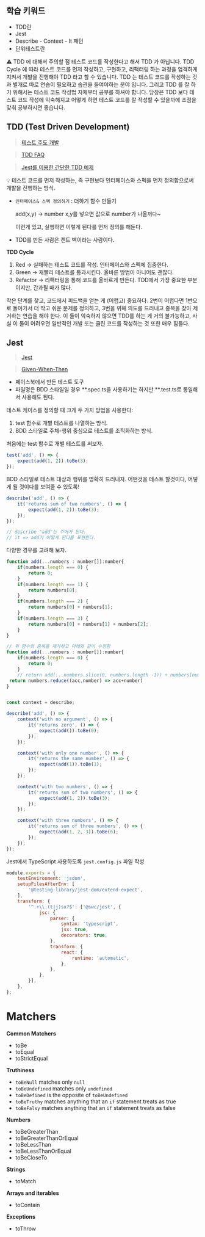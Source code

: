 ## 학습 키워드

- TDD란
- Jest
- Describe - Context - It 패턴
- 단위테스트란

<aside>
⚠️ TDD 에 대해서 주의할 점
테스트 코드를 작성한다고 해서 TDD 가 아닙니다.
TDD Cycle 에 따라 테스트 코드를 먼저 작성하고, 구현하고, 리팩터링 하는 과정을 엄격하게 지켜서 개발을 진행해야 TDD 라고 할 수 있습니다.
TDD 는 테스트 코드를 작성하는 것과 별개로 따로 연습이 필요하고 습관을 들여야하는 분야 입니다. 그리고 TDD 를 잘 하기 위해서는 테스트 코드 작성법 자체부터 공부를 하셔야 합니다.
당장은 TDD 보다 테스트 코드 작성에 익숙해지고 어떻게 하면 테스트 코드를 잘 작성할 수 있을까에 초점을 맞춰 공부하시면 좋습니다.

</aside>

## TDD (Test Driven Development)

> [테스트 주도 개발](https://github.com/ahastudio/til/blob/main/agile/test-driven-development.md)
> 

> [TDD FAQ](https://github.com/ahastudio/til/blob/main/blog/2016/12-03-tdd-faq.md)
> 

> [Jest를 이용한 간단한 TDD 예제](https://github.com/ahastudio/til/blob/main/jest/20201204-simple-tdd-example.md)
> 

<aside>
💡 테스트 코드를 먼저 작성하는, 즉 구현보다 인터페이스와 스펙을 먼저 정의함으로써 개발을 진행하는 방식.

</aside>

- `인터페이스& 스펙 정의하기` : 더하기 함수 만들기
    
     add(x,y) → number x,y를 넣으면 값으로 number가 나올꺼다~
    
    이런게 있고, 실행하면 이렇게 된다를 먼저 정의를 해둔다.
    
- TDD를 만든 사람은 켄트 벡이라는 사람이다.

**TDD Cycle**

1. Red → 실패하는 테스트 코드를 작성. 인터페이스와 스펙에 집중한다.
2. Green → 재빨리 테스트를 통과시킨다. 올바른 방법이 아니어도 괜찮다.
3. Refactor → 리팩터링을 통해 코드를 올바르게 만든다. TDD에서 가장 중요한 부분이지만, 간과될 때가 많다.

작은 단계를 찾고, 코드에서 피드백을 얻는 게 (어렵고) 중요하다. 2번이 어렵다면 1번으로 돌아가서 더 작고 쉬운 문제를 정의하고, 3번을 위해 의도를 드러내고 중복을 찾아 제거하는 연습을 해야 한다. 이 둘이 익숙하지 않으면 TDD를 하는 게 거의 불가능하고, 사실 이 둘이 어려우면 일반적인 개발 또는 클린 코드를 작성하는 것 또한 매우 힘들다.

## Jest

> [Jest](https://jestjs.io/)
> 

> [Given-When-Then](https://github.com/ahastudio/til/blob/main/blog/2018/12-08-given-when-then.md)
> 
- 페이스북에서 만든 테스트 도구
- 파일명은 BDD 스타일일 경우 **.spec.ts을 사용하기는 하지만 **.test.ts로 통일해서 사용해도 된다.

테스트 케이스를 정의할 때 크게 두 가지 방법을 사용한다:

1. test 함수로 개별 테스트를 나열하는 방식.
2. BDD 스타일로 주체-행위 중심으로 테스트를 조직화하는 방식.

처음에는 test 함수로 개별 테스트를 써보자.

```jsx
test('add', () => {
	expect(add(1, 2)).toBe(3);
});
```

BDD 스타일로 테스트 대상과 행위를 명확히 드러내자. 어떤것을 테스트 할것이다, 어떻게 될 것이다를 보여줄 수 있도록!

```jsx
describe('add', () => {
	it('returns sum of two numbers', () => {
		expect(add(1, 2)).toBe(3);
	});
});

// describe "add"는 주어가 된다.
// it => add가 어떻게 된다를 표현한다.
```

다양한 경우를 고려해 보자.

```jsx
function add(...numbers : number[]):number{
	if(numbers.length === 0) {
		return 0;
	}
	if(numbers.length === 1) {
		return numbers[0];
	}
	if(numbers.length === 2) {
		return numbers[0] + numbers[1];
	}
	if(numbers.length === 3) {
		return numbers[0] + numbers[1] + numbers[2];
	}
}

// 위 함수의 중복을 제거하고 아래와 같이 수정함
function add(...numbers : number[]):number{
	if(numbers.length === 0) {
		return 0;
	}
	// return add(...numbers.slice(0, numbers.length -1)) + numbers[numbers.length -1]
 return numbers.reduce((acc,number) => acc+number) 
}

```

```jsx

const context = describe;

describe('add', () => {
	context('with no argument', () => {
		it('returns zero', () => {
			expect(add()).toBe(0);
		});
	});

	context('with only one number', () => {
		it('returns the same number', () => {
			expect(add(1)).toBe(1);
		});
	});

	context('with two numbers', () => {
		it('returns sum of two numbers', () => {
			expect(add(1, 2)).toBe(3);
		});
	});

	context('with three numbers', () => {
		it('returns sum of three numbers', () => {
			expect(add(1, 2, 3)).toBe(6);
		});
	});
});
```

Jest에서 TypeScript 사용하도록 `jest.config.js` 파일 작성

```jsx
module.exports = {
	testEnvironment: 'jsdom',
	setupFilesAfterEnv: [
		'@testing-library/jest-dom/extend-expect',
	],
	transform: {
		'^.+\\.(t|j)sx?$': ['@swc/jest', {
			jsc: {
				parser: {
					syntax: 'typescript',	
					jsx: true,
					decorators: true,
				},
				transform: {	
					react: {
						runtime: 'automatic',
					},
				},
			},
		}],
	},
};
```

# **Matchers**

**Common Matchers[](https://jestjs.io/docs/using-matchers#common-matchers)**

- toBe
- toEqual
- toStrictEqual

**Truthiness**

- `toBeNull` matches only `null`
- `toBeUndefined` matches only `undefined`
- `toBeDefined` is the opposite of `toBeUndefined`
- `toBeTruthy` matches anything that an `if` statement treats as true
- `toBeFalsy` matches anything that an `if` statement treats as false

**Numbers**

- toBeGreaterThan
- toBeGreaterThanOrEqual
- toBeLessThan
- toBeLessThanOrEqual
- toBeCloseTo

**Strings**

- toMatch

**Arrays and iterables**

- toContain

**Exceptions**

- toThrow